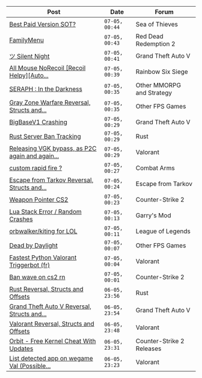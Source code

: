 |Post|Date|Forum|
|----|----|-----|
|[Best Paid Version SOT?](https://www.unknowncheats.me/forum/sea-of-thieves/636008-paid-version-sot.html)|`07-05, 00:44`|Sea of Thieves|
|[FamilyMenu](https://www.unknowncheats.me/forum/red-dead-redemption-2-a/631659-familymenu.html)|`07-05, 00:43`|Red Dead Redemption 2|
|[ツ Silent Night](https://www.unknowncheats.me/forum/grand-theft-auto-v/604599-silent-night.html)|`07-05, 00:41`|Grand Theft Auto V|
|[All Mouse NoRecoil \[Recoil Helpy\]\[Auto...](https://www.unknowncheats.me/forum/rainbow-six-siege/620039-mouse-norecoil-recoil-helpy-auto-config-probably-ud-universal.html)|`07-05, 00:39`|Rainbow Six Siege|
|[SERAPH : In the Darkness](https://www.unknowncheats.me/forum/other-mmorpg-and-strategy/634485-seraph-darkness.html)|`07-05, 00:35`|Other MMORPG and Strategy|
|[Gray Zone Warfare Reversal, Structs and...](https://www.unknowncheats.me/forum/other-fps-games/634880-gray-zone-warfare-reversal-structs-offsets.html)|`07-05, 00:35`|Other FPS Games|
|[BigBaseV1 Crashing](https://www.unknowncheats.me/forum/grand-theft-auto-v/635131-bigbasev1-crashing.html)|`07-05, 00:29`|Grand Theft Auto V|
|[Rust Server Ban Tracking](https://www.unknowncheats.me/forum/rust/636006-rust-server-ban-tracking.html)|`07-05, 00:29`|Rust|
|[Releasing VGK bypass, as P2C again and again...](https://www.unknowncheats.me/forum/valorant/635930-releasing-vgk-bypass-p2c-selling-free-public.html)|`07-05, 00:29`|Valorant|
|[custom rapid fire ?](https://www.unknowncheats.me/forum/combat-arms/632087-custom-rapid-fire.html)|`07-05, 00:27`|Combat Arms|
|[Escape from Tarkov Reversal, Structs and...](https://www.unknowncheats.me/forum/escape-from-tarkov/226519-escape-tarkov-reversal-structs-offsets.html)|`07-05, 00:24`|Escape from Tarkov|
|[Weapon Pointer CS2](https://www.unknowncheats.me/forum/counter-strike-2-a/636004-weapon-pointer-cs2.html)|`07-05, 00:23`|Counter-Strike 2|
|[Lua Stack Error / Random Crashes](https://www.unknowncheats.me/forum/garry-s-mod/627141-lua-stack-error-random-crashes.html)|`07-05, 00:13`|Garry's Mod|
|[orbwalker/kiting for LOL](https://www.unknowncheats.me/forum/league-of-legends/635807-orbwalker-kiting-lol.html)|`07-05, 00:11`|League of Legends|
|[Dead by Daylight](https://www.unknowncheats.me/forum/other-fps-games/178856-dead-daylight.html)|`07-05, 00:07`|Other FPS Games|
|[Fastest Python Valorant Triggerbot (fr)](https://www.unknowncheats.me/forum/valorant/612762-fastest-python-valorant-triggerbot-fr.html)|`07-05, 00:04`|Valorant|
|[Ban wave on cs2 rn](https://www.unknowncheats.me/forum/counter-strike-2-a/635712-ban-wave-cs2-rn.html)|`07-05, 00:01`|Counter-Strike 2|
|[Rust Reversal, Structs and Offsets](https://www.unknowncheats.me/forum/rust/164256-rust-reversal-structs-offsets.html)|`06-05, 23:56`|Rust|
|[Grand Theft Auto V Reversal, Structs and...](https://www.unknowncheats.me/forum/grand-theft-auto-v/144028-grand-theft-auto-reversal-structs-offsets.html)|`06-05, 23:54`|Grand Theft Auto V|
|[Valorant Reversal, Structs and Offsets](https://www.unknowncheats.me/forum/valorant/385792-valorant-reversal-structs-offsets.html)|`06-05, 23:48`|Valorant|
|[Orbit - Free Kernel Cheat With Updates](https://www.unknowncheats.me/forum/counter-strike-2-releases/629494-orbit-free-kernel-cheat-updates.html)|`06-05, 23:31`|Counter-Strike 2 Releases|
|[List detected app on wegame Val (Possible...](https://www.unknowncheats.me/forum/valorant/635909-list-detected-app-wegame-val-global-val-soon.html)|`06-05, 23:23`|Valorant|
